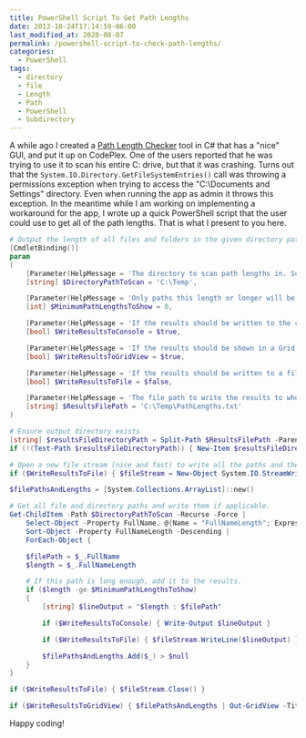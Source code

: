 ```yaml
---
title: PowerShell Script To Get Path Lengths
date: 2013-10-24T17:14:59-06:00
last_modified_at: 2020-08-07
permalink: /powershell-script-to-check-path-lengths/
categories:
  - PowerShell
tags:
  - directory
  - file
  - Length
  - Path
  - PowerShell
  - Subdirectory
---
```


A while ago I created a [Path Length Checker](https://pathlengthchecker.codeplex.com/) tool in C# that has a "nice" GUI, and put it up on CodePlex. One of the users reported that he was trying to use it to scan his entire C: drive, but that it was crashing. Turns out that the `System.IO.Directory.GetFileSystemEntries()` call was throwing a permissions exception when trying to access the "C:\Documents and Settings" directory. Even when running the app as admin it throws this exception. In the meantime while I am working on implementing a workaround for the app, I wrote up a quick PowerShell script that the user could use to get all of the path lengths. That is what I present to you here.

```powershell
# Output the length of all files and folders in the given directory path.
[CmdletBinding()]
param
(
    [Parameter(HelpMessage = 'The directory to scan path lengths in. Subdirectories will be scanned as well.')]
    [string] $DirectoryPathToScan = 'C:\Temp',

    [Parameter(HelpMessage = 'Only paths this length or longer will be included in the results. Set this to 260 to find problematic paths in Windows.')]
    [int] $MinimumPathLengthsToShow = 0,

    [Parameter(HelpMessage = 'If the results should be written to the console or not. Can be slow if there are many results.')]
    [bool] $WriteResultsToConsole = $true,

    [Parameter(HelpMessage = 'If the results should be shown in a Grid View or not once the scanning completes.')]
    [bool] $WriteResultsToGridView = $true,

    [Parameter(HelpMessage = 'If the results should be written to a file or not.')]
    [bool] $WriteResultsToFile = $false,

    [Parameter(HelpMessage = 'The file path to write the results to when $WriteResultsToFile is true.')]
    [string] $ResultsFilePath = 'C:\Temp\PathLengths.txt'
)

# Ensure output directory exists
[string] $resultsFileDirectoryPath = Split-Path $ResultsFilePath -Parent
if (!(Test-Path $resultsFileDirectoryPath)) { New-Item $resultsFileDirectoryPath -ItemType Directory }

# Open a new file stream (nice and fast) to write all the paths and their lengths to it.
if ($WriteResultsToFile) { $fileStream = New-Object System.IO.StreamWriter($ResultsFilePath, $false) }

$filePathsAndLengths = [System.Collections.ArrayList]::new()

# Get all file and directory paths and write them if applicable.
Get-ChildItem -Path $DirectoryPathToScan -Recurse -Force |
    Select-Object -Property FullName, @{Name = "FullNameLength"; Expression = { ($_.FullName.Length) } } |
    Sort-Object -Property FullNameLength -Descending |
    ForEach-Object {

    $filePath = $_.FullName
    $length = $_.FullNameLength

    # If this path is long enough, add it to the results.
    if ($length -ge $MinimumPathLengthsToShow)
    {
        [string] $lineOutput = "$length : $filePath"

        if ($WriteResultsToConsole) { Write-Output $lineOutput }

        if ($WriteResultsToFile) { $fileStream.WriteLine($lineOutput) }

        $filePathsAndLengths.Add($_) > $null
    }
}

if ($WriteResultsToFile) { $fileStream.Close() }

if ($WriteResultsToGridView) { $filePathsAndLengths | Out-GridView -Title "Paths under '$DirectoryPathToScan' longer than '$MinimumPathLengthsToShow'." }
```

Happy coding!
